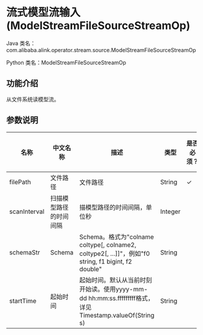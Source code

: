 # 流式模型流输入 (ModelStreamFileSourceStreamOp)
Java 类名：com.alibaba.alink.operator.stream.source.ModelStreamFileSourceStreamOp

Python 类名：ModelStreamFileSourceStreamOp


## 功能介绍
从文件系统读模型流。

## 参数说明

| 名称 | 中文名称 | 描述 | 类型 | 是否必须？ | 取值范围 | 默认值 |
| --- | --- | --- | --- | --- | --- | --- |
| filePath | 文件路径 | 文件路径 | String | ✓ |  |  |
| scanInterval | 扫描模型路径的时间间隔 | 描模型路径的时间间隔，单位秒 | Integer |  |  | 10 |
| schemaStr | Schema | Schema。格式为"colname coltype[, colname2, coltype2[, ...]]"，例如"f0 string, f1 bigint, f2 double" | String |  |  | null |
| startTime | 起始时间 | 起始时间。默认从当前时刻开始读。使用yyyy-mm-dd hh:mm:ss.fffffffff格式，详见Timestamp.valueOf(String s) | String |  |  | null |
